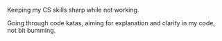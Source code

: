 Keeping my CS skills sharp while not working.

Going through code katas, aiming for explanation and clarity in my code, not bit bumming.
